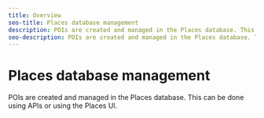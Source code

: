```yaml
---
title: Overview
seo-title: Places database management
description: POIs are created and managed in the Places database. This can be done using APIs, or using our product interface. 
seo-description: POIs are created and managed in the Places database. This can be done using APIs, or using our product interface. 
---
```


# Places database management 

POIs are created and managed in the Places database. This can be done using APIs or using the Places UI. 